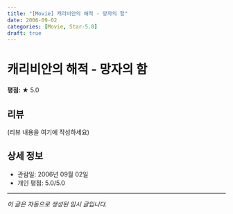 ```yaml
---
title: "[Movie] 캐리비안의 해적 - 망자의 함"
date: 2006-09-02
categories: [Movie, Star-5.0]
draft: true
---
```


# 캐리비안의 해적 - 망자의 함

**평점:** ★ 5.0

## 리뷰

(리뷰 내용을 여기에 작성하세요)

## 상세 정보

- 관람일: 2006년 09월 02일
- 개인 평점: 5.0/5.0

---

*이 글은 자동으로 생성된 임시 글입니다.*
